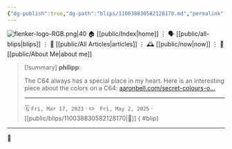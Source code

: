 ```yaml
---
{"dg-publish":true,"dg-path":"blips/110038830582128170.md","permalink":"/blips/110038830582128170/","title":"philipp on mastodon @ 2023-03-17"}
---
```



<div class="transclusion internal-embed is-loaded"><div class="markdown-embed">




![flenker-logo-RGB.png|40](/img/user/attachments/flenker-logo-RGB.png)
🏠 [[public/Index\|home]]  ⋮ 🗣️ [[public/all-blips\|blips]] ⋮  📝 [[public/All Articles\|articles]]  ⋮ 🕰️ [[public/now\|now]] ⋮ 🪪 [[public/About Me\|about me]]


</div></div>


> [!summary] **philipp**:
>
> The C64 always has a special place in my heart. Here is an interesting piece about the colors on a C64: [aaronbell.com/secret-colours-o…](https://www.aaronbell.com/secret-colours-of-the-commodore-64/)
> - - -
>
> 🗓️ <code>Fri, Mar 17, 2023</code>  · ✏️ <code> Fri, May 2, 2025</code>  · [[public/blips/110038830582128170\|🔗]]
{ #blip}


- - -

 👾
